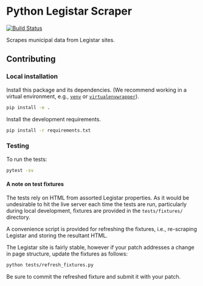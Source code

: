 Python Legistar Scraper
=======================

[![Build Status](https://travis-ci.org/opencivicdata/python-legistar-scraper.svg?branch=master)](https://travis-ci.org/opencivicdata/python-legistar-scraper)

Scrapes municipal data from Legistar sites.

## Contributing

### Local installation

Install this package and its dependencies. (We recommend working in a virtual
environment, e.g., [`venv`](https://docs.python.org/3/library/venv.html) or
[`virtualenvwrapper`](https://virtualenvwrapper.readthedocs.io/en/latest/)).

```bash
pip install -e .
```

Install the development requirements.

```bash
pip install -r requirements.txt
```

### Testing

To run the tests:

```bash
pytest -sv
```

#### A note on test fixtures

The tests rely on HTML from assorted Legistar properties. As it would be
undesirable to hit the live server each time the tests are run, particularly
during local development, fixtures are provided in the `tests/fixtures/`
directory.

A convenience script is provided for refreshing the fixtures, i.e., re-scraping
Legistar and storing the resultant HTML.

The Legistar site is fairly stable, however if your patch addresses a change
in page structure, update the fixtures as follows:

```bash
python tests/refresh_fixtures.py
```

Be sure to commit the refreshed fixture and submit it with your patch.
